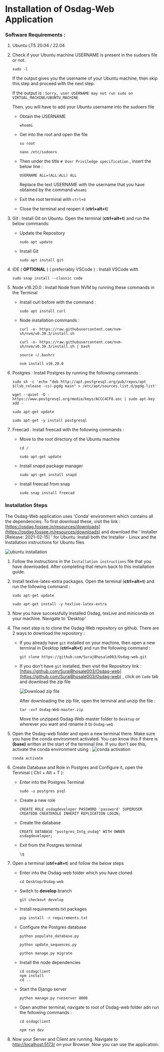 # Installation of Osdag-Web Application

### Software Requirements :

1. Ubuntu LTS 20.04 / 22.04
2. Check if your Ubuntu machine USERNAME is present in the sudoers file or not.

   ```
   sudo -l
   ```

   If the output gives you the username of your Ubuntu machine, then skip this step and proceed with the next step.


   If the output is : `Sorry, user USERNAME may not run sudo on VIRTUAL_MACHINE/UBUNTU_MACHINE`

   Then, you will have to add your Ubuntu username into the sudoers file

   * Obtain the USERNAME

     ```
     whoami
     ```
   * Get into the root and open the file

     ```
     su root
     ```

     ```
     nano /etc/sudoers
     ```
   * Then under the title `# User Priviledge specification` , insert the below line :

     ```
     USERNAME ALL=(ALL:ALL) ALL
     ```

     Replace the text USERNAME with the username that you have obtained by the command `whoami`
   * Exit the root terminal with `ctrl+d`
   * Close the terminal and reopen it (**ctrl+alt+t**)
3. Git : Install Git on Ubuntu. Open the terminal (**ctrl+alt+t**) and run the below commands:

   * Update the Repository

     ```
     sudo apt update
     ```
   * Install Git

     ```
     sudo apt install git
     ```
4. IDE ( **OPTIONAL** ) ( preferrably VSCode ) : Install VSCode with

   ```
   sudo snap install --classic code
   ```
5. Node v16.20.0 : Install Node from NVM by running these commands in the Terminal

   * Install curl before with the command :

     ```
     sudo apt install curl
     ```
   * Node installation commands :

     ```
     curl -o- https://raw.githubusercontent.com/nvm-sh/nvm/v0.39.3/install.sh
     ```

     ```
     curl -o- https://raw.githubusercontent.com/nvm-sh/nvm/v0.39.3/install.sh | bash
     ```

     ```
     source ~/.bashrc
     ```

     ```
     nvm install v16.20.0
     ```
6. Postgres : Install Postgres by running the following commands :

   ```
   sudo sh -c 'echo "deb http://apt.postgresql.org/pub/repos/apt $(lsb_release -cs)-pgdg main" > /etc/apt/sources.list.d/pgdg.list'
   ```

   ```
   wget --quiet -O - https://www.postgresql.org/media/keys/ACCC4CF8.asc | sudo apt-key add -
   ```

   ```
   sudo apt-get update
   ```

   ```
   sudo apt-get -y install postgresql
   ```
7. Freecad : Install freecad with the following commands :

   * Move to the root directory of the Ubuntu machine

     ```
     cd /
     ```

     ```
     sudo apt-get update
     ```
   * Install snapd package manager

     ```
     sudo apt-get install snapd
     ```
   * Install freecad from snap

     ```
     sudo snap install freecad
     ```

### Installation Steps

The Osdag-Web application uses 'Conda' environment which contains all the dependencies. To first download these, visit the link : [https://osdag.fossee.in/resources/downloads](https://osdag.fossee.in/resources/downloads) and download the ' Installer [Release: 2021-02-15] ' for Ubuntu :Install both the Installer - Linux and the Installation instructions for Ubuntu files

![ubuntu installation](image/installation/1691117745242.png "Osdag Ubuntu Installer")

1. Follow the instructions in the `Installation instructions` file that you have downloaded. After completing that return back to this installation guide.
2. Install texlive-latex-extra packages. Open the terminal (**ctrl+alt+t**) and run the following command :

   ```
   sudo apt-get update
   ```
   ```
   sudo apt-get install -y texlive-latex-extra
   ```
3. Now you have successfully installed Osdag, texLive and miniconda on your machine. Navigate to 'Desktop'
4. The next step is to clone the Osdag-Web repository on github. There are 2 ways to download the repository :

   * If you already have `git` installed on your machine, then open a new terminal in Desktop (**ctrl+alt+t**) and run the following command :

     ```
     git clone https://github.com/SurajBhosale003/Osdag-web.git
     ```
   * If you don't have `git` installed, then visit the Repository link : [https://github.com/SurajBhosale003/Osdag-web](https://github.com/SurajBhosale003/Osdag-web) , click on `Code` tab and download the zip file

     ![Download zip file](image/installation/osdag_zip.png "Osdag-web download zip")

     After downloading the zip file, open the terminal and unzip the file :

     ```
     tar -xvf Osdag-Web-master.zip
     ```
     Move the unzipped Osdag-Web-master folder to `Desktop` or wherever you want and rename it to `Osdag-web`
5. Open the Osdag-web folder and open a new terminal there. Make sure you have the conda environment activated. You can know this if there is **(base)** written at the start of the terminal line. If you don't see this, activate the conda environment using :
   ![conda activation](image/installation/root_directory.png "conda activation")

   ```
   conda activate
   ```
6. Create Database and Role in Postgres and Configure it, open the Terminal ( Ctrl + Alt + T ):

   * Enter into the Postgres Terminal

     ```
     sudo -u postgres psql
     ```
   * Create a new role

     ```
     CREATE ROLE osdagdeveloper PASSWORD 'password' SUPERUSER CREATEDB CREATEROLE INHERIT REPLICATION LOGIN;
     ```
   * Create the database

     ```
     CREATE DATABASE "postgres_Intg_osdag" WITH OWNER osdagdeveloper;
     ```
   * Exit from the Postgres terminal

     ```
     \q
     ```
7. Open a terminal (**ctrl+alt+t**) and follow the below steps

   * Enter into the Osdag-web folder which you have cloned

     ```
     cd Desktop/Osdag-web
     ```
   * Switch to **develop** branch

     ```
     git checkout develop
     ```
   * Install requirements.txt packages

     ```
     pip install -r requirements.txt
     ```
   * Configure the Postgres database

     ```
     python populate_database.py
     ```
     ```
     python update_sequences.py
     ```
     ```
     python manage.py migrate
     ```
   * Install the node dependencies

     ```
     cd osdagclient
     npm install
     cd ..
     ```
   * Start the Django server

     ```
     python manage.py runserver 8000
     ```
   * Open another terminal, navigate to root of Osdag-web folder adn run the following commands :

     ```
     cd osdagclient
     ```
     ```
     npm run dev
     ```
8. Now your Server and Client are running. Navigate to [http://localhost:5173/](http://localhost:5173/) on your Browser. Now you can use the application.
